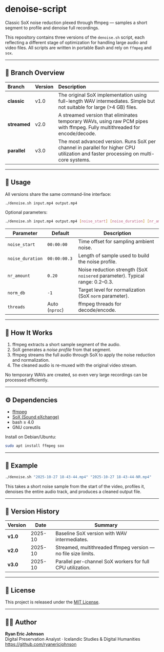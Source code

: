 # denoise-script

Classic SoX noise reduction plexed through ffmpeg — samples a short segment to profile and denoise full recordings.

This repository contains three versions of the `denoise.sh` script, each reflecting a different stage of optimization for handling large audio and video files. All scripts are written in portable Bash and rely on `ffmpeg` and `sox`.

---

## 🧱 Branch Overview

| Branch | Version | Description |
|:-------|:---------|:-------------|
| **classic** | v1.0 | The original SoX implementation using full-length WAV intermediates. Simple but not suitable for large (>4 GB) files. |
| **streamed** | v2.0 | A streamed version that eliminates temporary WAVs, using raw PCM pipes with ffmpeg. Fully multithreaded for encode/decode. |
| **parallel** | v3.0 | The most advanced version. Runs SoX per channel in parallel for higher CPU utilization and faster processing on multi-core systems. |

---

## 🚀 Usage

All versions share the same command-line interface:

```bash
./denoise.sh input.mp4 output.mp4
```

Optional parameters:

```bash
./denoise.sh input.mp4 output.mp4 [noise_start] [noise_duration] [nr_amount] [norm_db] [threads]
```

| Parameter | Default | Description |
|------------|----------|-------------|
| `noise_start` | `00:00:00` | Time offset for sampling ambient noise. |
| `noise_duration` | `00:00:00.3` | Length of sample used to build the noise profile. |
| `nr_amount` | `0.20` | Noise reduction strength (SoX `noisered` parameter). Typical range: 0.2–0.3. |
| `norm_db` | `-1` | Target level for normalization (SoX `norm` parameter). |
| `threads` | Auto (`nproc`) | ffmpeg threads for decode/encode. |

---

## 🧠 How It Works

1. ffmpeg extracts a short sample segment of the audio.
2. SoX generates a *noise profile* from that segment.
3. ffmpeg streams the full audio through SoX to apply the noise reduction and normalization.
4. The cleaned audio is re-muxed with the original video stream.

No temporary WAVs are created, so even very large recordings can be processed efficiently.

---

## ⚙️ Dependencies

- [ffmpeg](https://ffmpeg.org/)
- [SoX (Sound eXchange)](http://sox.sourceforge.net/)
- bash ≥ 4.0
- GNU coreutils

Install on Debian/Ubuntu:

```bash
sudo apt install ffmpeg sox
```

---

## 🧩 Example

```bash
./denoise.sh "2025-10-27 18-43-44.mp4" "2025-10-27 18-43-44-NR.mp4"
```

This takes a short noise sample from the start of the video, profiles it, denoises the entire audio track, and produces a cleaned output file.

---

## 🧭 Version History

| Version | Date | Summary |
|----------|------|----------|
| **v1.0** | 2025-10 | Baseline SoX version with WAV intermediates. |
| **v2.0** | 2025-10 | Streamed, multithreaded ffmpeg version — no file size limits. |
| **v3.0** | 2025-10 | Parallel per-channel SoX workers for full CPU utilization. |

---

## 📄 License

This project is released under the [MIT License](LICENSE).

---

## 🧑‍💻 Author

**Ryan Eric Johnson**  
Digital Preservation Analyst · Icelandic Studies & Digital Humanities  
<https://github.com/ryanericjohnson>
